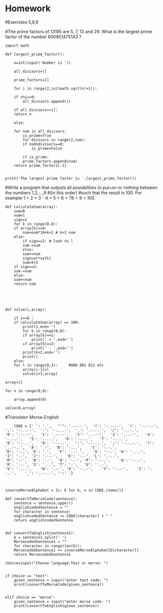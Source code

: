 # Homework
#Exercises 5,6,9

#The prime factors of 13195 are 5, 7, 13 and 29. What is the largest prime factor of the number 600851475143 ?

	import math

	def largest_prime_factor():

	    n=int(input('Number is '))

	    all_divisors=[]

	    prime_factors=[]

	    for i in range(2,int(math.sqrt(n)+1)):

		if n%i==0:
		    all_divisors.append(i)

	    if all_divisors==[]:
		return n

	    else:

		for num in all_divisors:
		    is_prime=True
		    for divisors in range(2,num):
			if num%divisors==0:
			    is_prime=False

		    if is_prime:
			prime_factors.append(num)
	    return prime_factors[-1]


	print('The largest prime factor is ',largest_prime_factor())



#Write a program that outputs all possibilities to put+or-or nothing between the numbers 1,2,...,9
#(in this order)
#such that the result is 100. For example 1 + 2 + 3 - 4 + 5 + 6 + 78 + 9 = 100.

	def calculateSum(array):
	    sum=0
	    num=1
	    sign=1
	    for k in range(0,8):
		if array[k]==0:
		    num=num*10+k+2 # k+2 num
		else:
		    if sign==2: # look to l
			sum-=num
		    else:
			sum+=num
		    sign=array[k]
		    num=k+2
	    if sign==2:
		sum-=num
	    else:
		sum+=num
	    return sum





	def solve(i,array):

	    if i==8 :
		if calculateSum(array) == 100:
		    print(1,end='')
		    for k in range(0,8):
			if array[k]==1:
			    print(' + ',end='')
			if array[k]==2:
			    print(' - ',end='')
			print(k+2,end='')
		    print()
	    else:
		for l in range(0,3):     #000 001 012 etc
		    array[i-1]=l
		    solve(i+1,array)

	array=[]

	for n in range(0,8):

	    array.append(0)

	solve(0,array)


#Translator Morse-English 

		CODE = {' ': '_',	"'": '.----.',	'(': '-.--.-',	')': '-.--.-',	',': '--..--',	'-': '-....-',	'.': '.-.-.-',	'/': '-..-.',
	'0': '-----',	'1': '.----',	'2': '..---',	'3': '...--',	'4': '....-',	'5': '.....',	'6': '-....',	'7': '--...',
	'8': '---..',	'9': '----.',	':': '---...',	';': '-.-.-.',	'?': '..--..',	'A': '.-',	'B': '-...',	'C': '-.-.',
	'D': '-..',	'E': '.',	'F': '..-.',	'G': '--.',	'H': '....',	'I': '..',	'J': '.---',	'K': '-.-',	'L': '.-..',
	'M': '--',	'N': '-.',	'O': '---',	'P': '.--.',	'Q': '--.-',	'R': '.-.',	'S': '...',	'T': '-',	'U': '..-',
	'V': '...-',	'W': '.--',	'X': '-..-',	'Y': '-.--',	'Z': '--..',	'_': '..--.-', '':' '}



	inverseMorseAlphabet = {v: k for k, v in CODE.items()}

	def convertToMorseCode(sentence):
	    sentence = sentence.upper()
	    englishcodedSentence = ""
	    for character in sentence:
		englishcodedSentence += CODE[character] + " "
	    return englishcodedSentence


	def convertToEnglish(sentence1):
	    b = sentence1.split(' ')
	    MorsecodedSentence1 = ""
	    for character in range(len(b)):
		MorsecodedSentence1 += inverseMorseAlphabet[b[character]]
	    return MorsecodedSentence1

	choice=input("Choose language:Text or morse: ")


	if choice == "text":
	    given_sentence = input("enter text code: ")
	    print(convertToMorseCode(given_sentence))


	elif choice == "morse":
	    given_sentence = input("enter morse code: ")
	    print(convertToEnglish(given_sentence))




